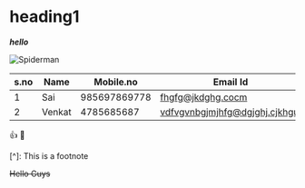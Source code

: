 # heading1

***hello***


![Spiderman](https://static.wikia.nocookie.net/thedailybugle/images/2/2b/Ultimate_Spider_Man_Render.png/revision/latest?cb=20160319202253)

s.no|Name|Mobile.no|Email Id
-----|----|---------|-------
1|Sai|985697869778|fhgfg@jkdghg.cocm
2|Venkat|4785685687|vdfvgvnbgjmjhfg@dgjghj.cjkhgui

:+1: 🧮

[^]: This is a footnote

~~Hello Guys~~
